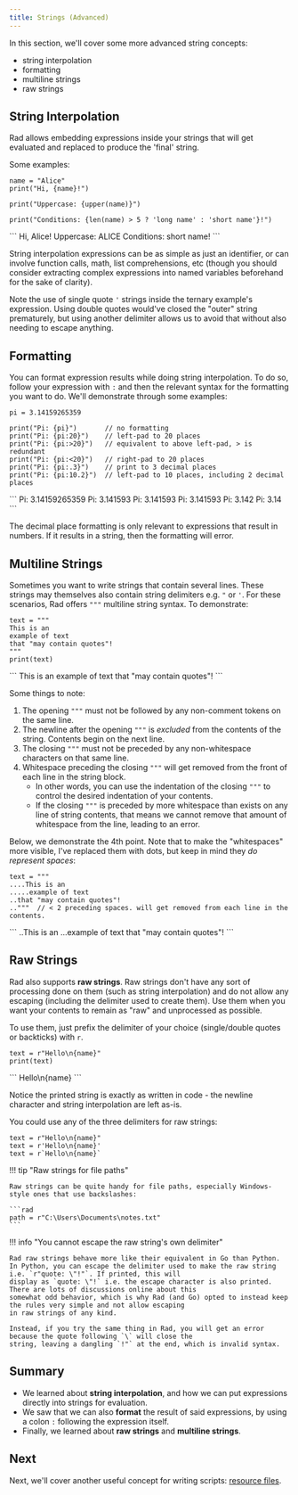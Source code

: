 ```yaml
---
title: Strings (Advanced)
---
```


In this section, we'll cover some more advanced string concepts:

- string interpolation
- formatting
- multiline strings
- raw strings

## String Interpolation

Rad allows embedding expressions inside your strings that will get evaluated and replaced to produce the 'final' string.

Some examples:

```rad
name = "Alice"
print("Hi, {name}!")

print("Uppercase: {upper(name)}")

print("Conditions: {len(name) > 5 ? 'long name' : 'short name'}!")
```

<div class="result">
```
Hi, Alice!
Uppercase: ALICE
Conditions: short name!
```
</div>

String interpolation expressions can be as simple as just an identifier, or can involve function calls, math, list comprehensions, etc (though you should consider extracting complex expressions into named variables beforehand for the sake of clarity).

Note the use of single quote `'` strings inside the ternary example's expression. Using double quotes would've closed the "outer" string prematurely, but using another delimiter allows us to avoid that without also needing to escape anything.

## Formatting

You can format expression results while doing string interpolation.
To do so, follow your expression with `:` and then the relevant syntax for the formatting you want to do. We'll demonstrate through some examples:

```rad
pi = 3.14159265359

print("Pi: {pi}")       // no formatting
print("Pi: {pi:20}")    // left-pad to 20 places
print("Pi: {pi:>20}")   // equivalent to above left-pad, > is redundant
print("Pi: {pi:<20}")   // right-pad to 20 places
print("Pi: {pi:.3}")    // print to 3 decimal places
print("Pi: {pi:10.2}")  // left-pad to 10 places, including 2 decimal places
```

<div class="result">
```
Pi: 3.14159265359
Pi:             3.141593
Pi:             3.141593
Pi: 3.141593            
Pi: 3.142
Pi:       3.14
```
</div>

The decimal place formatting is only relevant to expressions that result in numbers. If it results in a string, then the formatting will error.

[//]: # (todo update here when comma, formatting added)
[//]: # (todo update here if we add 0 padding)

## Multiline Strings

Sometimes you want to write strings that contain several lines. These strings may themselves also contain string delimiters e.g. `"` or `'`.
For these scenarios, Rad offers `"""` multiline string syntax. To demonstrate:

```rad
text = """
This is an
example of text
that "may contain quotes"!
"""
print(text)
```

<div class="result">
```
This is an
example of text
that "may contain quotes"!
```
</div>

Some things to note:

1. The opening `"""` must not be followed by any non-comment tokens on the same line.
2. The newline after the opening `"""` is *excluded* from the contents of the string. Contents begin on the next line.
3. The closing `"""` must not be preceded by any non-whitespace characters on that same line.
4. Whitespace preceding the closing `"""` will get removed from the front of each line in the string block.
    - In other words, you can use the indentation of the closing `"""` to control the desired indentation of your contents.
    - If the closing `"""` is preceded by more whitespace than exists on any line of string contents, that means we cannot remove that amount of whitespace from the line, leading to an error.

Below, we demonstrate the 4th point. Note that to make the "whitespaces" more visible, I've replaced them with dots, but keep in mind they *do represent spaces*:

```rad
text = """
....This is an
.....example of text
..that "may contain quotes"!
.."""  // < 2 preceding spaces. will get removed from each line in the contents.
```

<div class="result">
```
..This is an
...example of text
that "may contain quotes"!
```
</div>

[//]: # (todo when n-""" delimiters are implemented, update this)

## Raw Strings

Rad also supports **raw strings**.
Raw strings don't have any sort of processing done on them (such as string interpolation) and do not allow any escaping (including the delimiter used to create them).
Use them when you want your contents to remain as "raw" and unprocessed as possible.

To use them, just prefix the delimiter of your choice (single/double quotes or backticks) with `r`.

```rad
text = r"Hello\n{name}"
print(text)
```

<div class="result">
```
Hello\n{name}
```
</div>

Notice the printed string is exactly as written in code - the newline character and string interpolation are left as-is.

You could use any of the three delimiters for raw strings:

```rad
text = r"Hello\n{name}"
text = r'Hello\n{name}'
text = r`Hello\n{name}`
```

!!! tip "Raw strings for file paths"

    Raw strings can be quite handy for file paths, especially Windows-style ones that use backslashes:

    ```rad
    path = r"C:\Users\Documents\notes.txt"
    ```

!!! info "You cannot escape the raw string's own delimiter"

    Rad raw strings behave more like their equivalent in Go than Python.
    In Python, you can escape the delimiter used to make the raw string i.e. `r"quote: \"!"`. If printed, this will
    display as `quote: \"!` i.e. the escape character is also printed. There are lots of discussions online about this
    somewhat odd behavior, which is why Rad (and Go) opted to instead keep the rules very simple and not allow escaping
    in raw strings of any kind.
    
    Instead, if you try the same thing in Rad, you will get an error because the quote following `\` will close the
    string, leaving a dangling `!"` at the end, which is invalid syntax.

## Summary

- We learned about **string interpolation**, and how we can put expressions directly into strings for evaluation.
- We saw that we can also **format** the result of said expressions, by using a colon `:` following the expression itself.
- Finally, we learned about **raw strings** and **multiline strings**.

## Next

Next, we'll cover another useful concept for writing scripts: [resource files](./resources.md).
